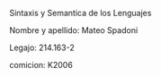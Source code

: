 Sintaxis y Semantica de los Lenguajes

Nombre y apellido: Mateo Spadoni 

Legajo: 214.163-2

comicion: K2006
